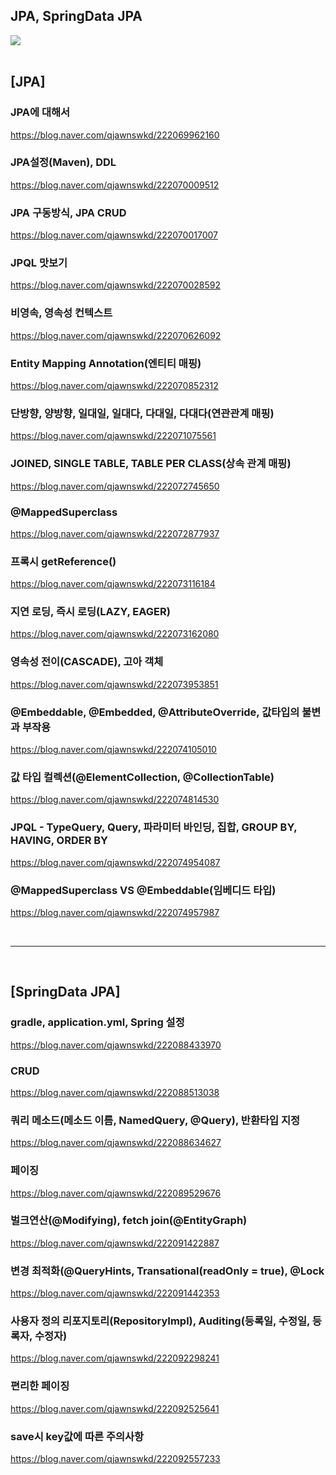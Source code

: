 ## JPA, SpringData JPA
<img src="https://user-images.githubusercontent.com/69130921/111043358-78f87e00-8485-11eb-9c33-92df79b7654d.png">
<br><br>

## [JPA]

### JPA에 대해서
https://blog.naver.com/qjawnswkd/222069962160<br>

### JPA설정(Maven), DDL
https://blog.naver.com/qjawnswkd/222070009512<br>

### JPA 구동방식, JPA CRUD
https://blog.naver.com/qjawnswkd/222070017007<br>

### JPQL 맛보기
https://blog.naver.com/qjawnswkd/222070028592<br>

### 비영속,  영속성 컨텍스트
https://blog.naver.com/qjawnswkd/222070626092<br>

### Entity Mapping Annotation(엔티티 매핑)
https://blog.naver.com/qjawnswkd/222070852312<br>

### 단방향, 양방향, 일대일, 일대다, 다대일, 다대다(연관관계 매핑)
https://blog.naver.com/qjawnswkd/222071075561<br>

### JOINED, SINGLE TABLE, TABLE PER CLASS(상속 관계 매핑)
https://blog.naver.com/qjawnswkd/222072745650<br>

### @MappedSuperclass
https://blog.naver.com/qjawnswkd/222072877937<br>

### 프록시 getReference()
https://blog.naver.com/qjawnswkd/222073116184<br>

### 지연 로딩, 즉시 로딩(LAZY, EAGER)
https://blog.naver.com/qjawnswkd/222073162080<br>

### 영속성 전이(CASCADE), 고아 객체
https://blog.naver.com/qjawnswkd/222073953851<br>

### @Embeddable, @Embedded, @AttributeOverride, 값타입의 불변과 부작용
https://blog.naver.com/qjawnswkd/222074105010<br>

### 값 타입 컬렉션(@ElementCollection, @CollectionTable)
https://blog.naver.com/qjawnswkd/222074814530<br>

### JPQL - TypeQuery, Query, 파라미터 바인딩, 집합, GROUP BY, HAVING, ORDER BY
https://blog.naver.com/qjawnswkd/222074954087<br>

### @MappedSuperclass VS @Embeddable(임베디드 타입)
https://blog.naver.com/qjawnswkd/222074957987

<br>

-----

<br>

## [SpringData JPA]

### gradle, application.yml, Spring 설정
https://blog.naver.com/qjawnswkd/222088433970<br>

### CRUD
https://blog.naver.com/qjawnswkd/222088513038<br>

### 쿼리 메소드(메소드 이름, NamedQuery, @Query), 반환타입 지정
https://blog.naver.com/qjawnswkd/222088634627<br>

### 페이징
https://blog.naver.com/qjawnswkd/222089529676<br>

### 벌크연산(@Modifying), fetch join(@EntityGraph)
https://blog.naver.com/qjawnswkd/222091422887<br>

### 변경 최적화(@QueryHints, Transational(readOnly = true), @Lock
https://blog.naver.com/qjawnswkd/222091442353<br>

### 사용자 정의 리포지토리(RepositoryImpl), Auditing(등록일, 수정일, 등록자, 수정자)
https://blog.naver.com/qjawnswkd/222092298241<br>

### 편리한 페이징
https://blog.naver.com/qjawnswkd/222092525641<br>

### save시 key값에 따른 주의사항
https://blog.naver.com/qjawnswkd/222092557233<br>
